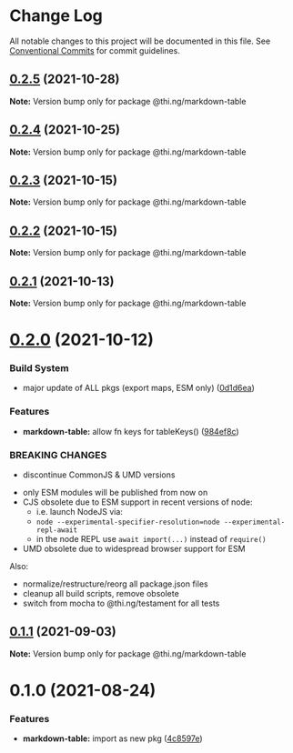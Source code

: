 # Change Log

All notable changes to this project will be documented in this file.
See [Conventional Commits](https://conventionalcommits.org) for commit guidelines.

## [0.2.5](https://github.com/thi-ng/umbrella/compare/@thi.ng/markdown-table@0.2.4...@thi.ng/markdown-table@0.2.5) (2021-10-28)

**Note:** Version bump only for package @thi.ng/markdown-table





## [0.2.4](https://github.com/thi-ng/umbrella/compare/@thi.ng/markdown-table@0.2.3...@thi.ng/markdown-table@0.2.4) (2021-10-25)

**Note:** Version bump only for package @thi.ng/markdown-table





## [0.2.3](https://github.com/thi-ng/umbrella/compare/@thi.ng/markdown-table@0.2.2...@thi.ng/markdown-table@0.2.3) (2021-10-15)

**Note:** Version bump only for package @thi.ng/markdown-table





## [0.2.2](https://github.com/thi-ng/umbrella/compare/@thi.ng/markdown-table@0.2.1...@thi.ng/markdown-table@0.2.2) (2021-10-15)

**Note:** Version bump only for package @thi.ng/markdown-table





## [0.2.1](https://github.com/thi-ng/umbrella/compare/@thi.ng/markdown-table@0.2.0...@thi.ng/markdown-table@0.2.1) (2021-10-13)

**Note:** Version bump only for package @thi.ng/markdown-table





# [0.2.0](https://github.com/thi-ng/umbrella/compare/@thi.ng/markdown-table@0.1.1...@thi.ng/markdown-table@0.2.0) (2021-10-12)


### Build System

* major update of ALL pkgs (export maps, ESM only) ([0d1d6ea](https://github.com/thi-ng/umbrella/commit/0d1d6ea9fab2a645d6c5f2bf2591459b939c09b6))


### Features

* **markdown-table:** allow fn keys for tableKeys() ([984ef8c](https://github.com/thi-ng/umbrella/commit/984ef8c85b7c20ceb1c798b48364bfb6f07d933d))


### BREAKING CHANGES

* discontinue CommonJS & UMD versions

- only ESM modules will be published from now on
- CJS obsolete due to ESM support in recent versions of node:
  - i.e. launch NodeJS via:
  - `node --experimental-specifier-resolution=node --experimental-repl-await`
  - in the node REPL use `await import(...)` instead of `require()`
- UMD obsolete due to widespread browser support for ESM

Also:
- normalize/restructure/reorg all package.json files
- cleanup all build scripts, remove obsolete
- switch from mocha to @thi.ng/testament for all tests






##  [0.1.1](https://github.com/thi-ng/umbrella/compare/@thi.ng/markdown-table@0.1.0...@thi.ng/markdown-table@0.1.1) (2021-09-03) 

**Note:** Version bump only for package @thi.ng/markdown-table 

#  0.1.0 (2021-08-24) 

###  Features 

- **markdown-table:** import as new pkg ([4c8597e](https://github.com/thi-ng/umbrella/commit/4c8597ef271d5ccbd69e01b8abae3b0fa18e3ee3))
